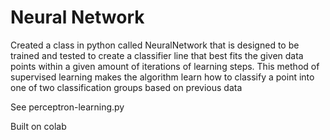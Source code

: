 # Neural Network
Created a class in python called NeuralNetwork that is designed to be trained and tested to create a classifier line that best fits the given data points within a given amount of iterations of learning steps.  This method of supervised learning makes the algorithm learn how to classify a point into one of two classification groups based on previous data

See perceptron-learning.py

Built on colab
